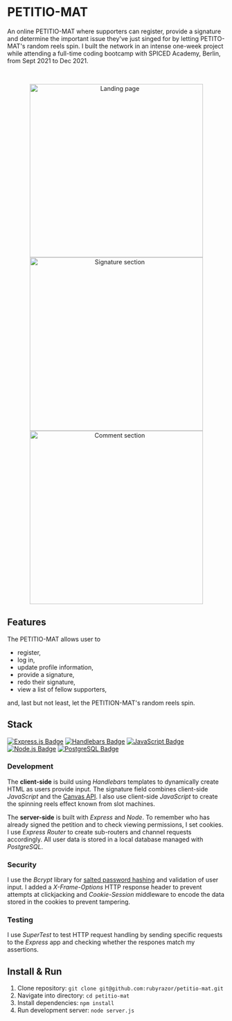 # PETITIO-MAT

An online PETITIO-MAT where supporters can register, provide a signature and determine the important issue they've just singed for by letting PETITO-MAT's random reels spin. I built the network in an intense one-week project while attending a full-time coding bootcamp with SPICED Academy, Berlin, from Sept 2021 to Dec 2021.

</br>

<p align="center">
<img src="https://user-images.githubusercontent.com/85343170/150963524-24386f1d-1027-4904-b78b-b7628866e907.png" width="400"  alt="Landing page">
<img src="https://user-images.githubusercontent.com/85343170/150963559-7f4f5af0-0fde-4a75-b11c-2103beca0736.gif" width="400" alt="Signature section">
<img src="https://user-images.githubusercontent.com/85343170/150963577-497080a7-a83d-46d6-904b-ff3b5244e3dd.gif" width="400" alt="Comment section">
</p>
                                                                                                                                                  
## Features

The PETITIO-MAT allows user to

- register,
- log in,
- update profile information,
- provide a signature,
- redo their signature,
- view a list of fellow supporters,

and, last but not least, let the PETITION-MAT's random reels spin.

## Stack

[![Express.js Badge](https://img.shields.io/badge/-Express.js-000000?style=for-the-badge&labelColor=f7efef&logo=express&logoColor=000000)](#)
[![Handlebars Badge](https://img.shields.io/badge/-Handlebars.js-000000?style=for-the-badge&labelColor=f7efef&logo=handlebars.js&logoColor=000000)](#)
[![JavaScript Badge](https://img.shields.io/badge/-JavaScript-F0DB4F?style=for-the-badge&labelColor=302d2d&logo=javascript&logoColor=F0DB4F)](#)
[![Node.js Badge](https://img.shields.io/badge/-Node.js-3C873A?style=for-the-badge&labelColor=302d2d&logo=node.js&logoColor=3C873A)](#)
[![PostgreSQL Badge](https://img.shields.io/badge/-PostgreSQL-4169E1?style=for-the-badge&labelColor=f7efef&logo=postgreSQL&logoColor=4169E1)](#)

### Development

The **client-side** is build using _Handlebars_ templates to dynamically create HTML as users provide input. The signature field combines client-side _JavaScript_ and the [Canvas API](https://developer.mozilla.org/en-US/docs/Web/API/Canvas_API). I also use client-side _JavaScript_ to create the spinning reels effect known from slot machines. 

The **server-side** is built with _Express_ and _Node_. To remember who has already signed the petition and to check viewing permissions, I set cookies. I use _Express Router_ to create sub-routers and channel requests accordingly. All user data is stored in a local database managed with _PostgreSQL_.

### Security

I use the _Bcrypt_ library for [salted password hashing](https://crackstation.net/hashing-security.htm#normalhashing) and validation of user input. I added a _X-Frame-Options_ HTTP response header to prevent attempts at clickjacking and _Cookie-Session_ middleware to encode the data stored in the cookies to prevent tampering.

### Testing

I use _SuperTest_ to test HTTP request handling by sending specific requests to the _Express_ app and checking whether the respones match my assertions.

## Install & Run

1. Clone repository: `git clone git@github.com:rubyrazor/petitio-mat.git`
2. Navigate into directory: `cd petitio-mat`
3. Install dependencies: `npm install`
4. Run development server: `node server.js`

